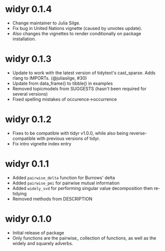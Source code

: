 # widyr 0.1.4

* Change maintainer to Julia Silge.
* Fix bug in United Nations vignette (caused by unvotes update).
* Also changes the vignettes to render conditionally on package installation.

# widyr 0.1.3

* Update to work with the latest version of tidytext's cast_sparse. Adds rlang to IMPORTs. (@juliasilge, #30)
* Update from data_frame() to tibble() in examples
* Removed topicmodels from SUGGESTS (hasn't been required for several versions)
* Fixed spelling mistakes of occurence->occurrence

# widyr 0.1.2

* Fixes to be compatible with tidyr v1.0.0, while also being reverse-compatible with previous versions of tidyr.
* Fix intro vignette index entry

# widyr 0.1.1

* Added `pairwise_delta` function for Burrows' delta
* Added `pairwise_pmi` for pairwise mutual information
* Added `widely_svd` for performing singular value decomposition then re-tidying
* Removed methods from DESCRIPTION

# widyr 0.1.0

* Initial release of package
* Only functions are the pairwise_ collection of functions, as well as the widely and squarely adverbs.
